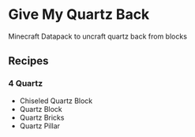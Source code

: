 # Give My Quartz Back

Minecraft Datapack to uncraft quartz back from blocks

## Recipes

### 4 Quartz
- Chiseled Quartz Block
- Quartz Block
- Quartz Bricks
- Quartz Pillar
